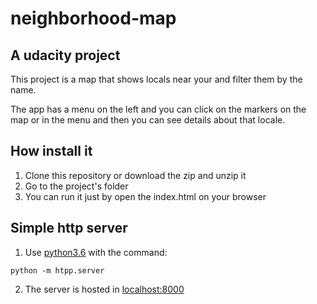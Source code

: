 # neighborhood-map
## A udacity project

This project is a map that shows locals near your and filter them by the name.

The app has a menu on the left and you can click on the markers on the map or in the menu and then you can see details about that locale.

## How install it
1. Clone this repository or download the zip and unzip it
2. Go to the project's folder
3. You can run it just by open the index.html on your browser

## Simple http server
1. Use [python3.6](https://www.python.org/) with the command:
```
python -m htpp.server
```
2. The server is hosted in [localhost:8000](http://localhost:8000)
